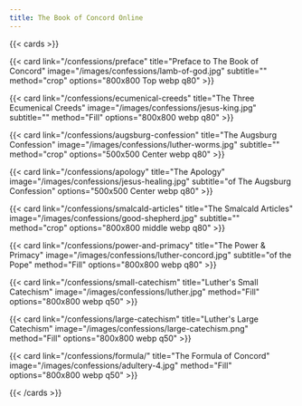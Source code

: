 ```yaml
---
title: The Book of Concord Online
---
```


{{< cards >}}

  {{< card link="/confessions/preface" title="Preface to The Book of Concord" image="/images/confessions/lamb-of-god.jpg" subtitle="" method="crop" options="800x800 Top webp q80" >}}

  {{< card link="/confessions/ecumenical-creeds" title="The Three Ecumenical Creeds" image="/images/confessions/jesus-king.jpg" subtitle="" method="Fill" options="800x800 webp q80" >}}

  {{< card link="/confessions/augsburg-confession" title="The Augsburg Confession" image="/images/confessions/luther-worms.jpg" subtitle="" method="crop" options="500x500 Center webp q80" >}}

  {{< card link="/confessions/apology" title="The Apology" image="/images/confessions/jesus-healing.jpg" subtitle="of The Augsburg Confession" options="500x500 Center webp q80" >}}

  {{< card link="/confessions/smalcald-articles" title="The Smalcald Articles" image="/images/confessions/good-shepherd.jpg" subtitle="" method="crop" options="800x800 middle webp q80" >}}

  {{< card link="/confessions/power-and-primacy" title="The Power & Primacy" image="/images/confessions/luther-concord.jpg" subtitle="of the Pope" method="Fill" options="800x800 webp q80" >}}

  {{< card link="/confessions/small-catechism" title="Luther's Small Catechism" image="/images/confessions/luther.jpg" method="Fill" options="800x800 webp q50" >}}

  {{< card link="/confessions/large-catechism" title="Luther's Large Catechism" image="/images/confessions/large-catechism.png" method="Fill" options="800x800 webp q50" >}}

  {{< card link="/confessions/formula/" title="The Formula of Concord" image="/images/confessions/adultery-4.jpg" method="Fill" options="800x800 webp q50" >}}
  
{{< /cards >}}